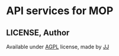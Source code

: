 # API services for MOP

## LICENSE, Author
Available under [AGPL](./LICENSE) license, made by [JJ](https://github.com/Jaimeloeuf)